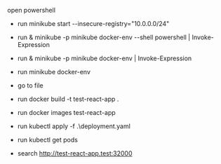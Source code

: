 open powershell

- run minikube start --insecure-registry="10.0.0.0/24"

- run & minikube -p minikube docker-env --shell powershell | Invoke-Expression

- run & minikube -p minikube docker-env | Invoke-Expression

- run minikube docker-env

- go to file

- run docker build -t test-react-app .

- run docker images test-react-app

- run kubectl apply -f .\deployment.yaml

- run kubectl get pods

- search http://test-react-app.test:32000
